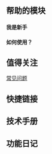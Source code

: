 ## 帮助的模块


#### 我是新手    

#### 如何使用？


## 值得关注   

[常见问题](/wo-shi-xin-shou/chang-jian-wen-ti.md)


## 快捷链接


## 技术手册


## 功能日记
